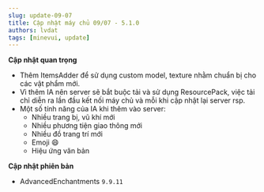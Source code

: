 ```yaml
---
slug: update-09-07
title: Cập nhật máy chủ 09/07 - 5.1.0
authors: lvdat
tags: [minevui, update]
---
```


**Cập nhật quan trọng**
- Thêm ItemsAdder để sử dụng custom model, texture nhằm chuẩn bị cho các vật phẩm mới.
- Vì thêm IA nên server sẽ bắt buộc tải và sử dụng ResourcePack, việc tải chỉ diễn ra lần đầu kết nối máy chủ và mỗi khi cập nhật lại server rsp.
- Một số tính năng của IA khi thêm vào server:
  - Nhiều trang bị, vũ khí mới
  - Nhiều phương tiện giao thông mới
  - Nhiều đồ trang trí mới
  - Emoji :smile:
  - Hiệu ứng văn bản

**Cập nhật phiên bản**
- AdvancedEnchantments `9.9.11`